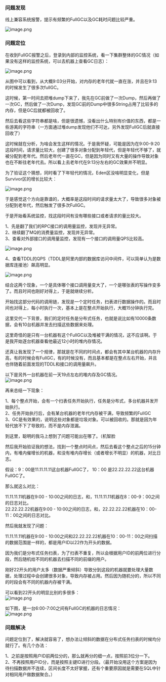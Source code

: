 ### 问题发现

线上兼容系统报警，提示有频繁的FullGC以及GC耗时问题比较严重。

![image.png](https://cdn.nlark.com/yuque/0/2024/png/5378072/1705373094495-ad9083b9-6d90-4624-ae55-fac90ff24fe8.png#averageHue=%23fdfdfd&clientId=u3406b14e-ab63-4&from=paste&height=426&id=u64da7407&originHeight=852&originWidth=746&originalType=binary&ratio=2&rotation=0&showTitle=false&size=395044&status=done&style=none&taskId=uf4f051af-fb3d-48c8-b982-85e21204874&title=&width=373)
### 问题定位

在收到FullGC报警之后，登录到内部的监控系统，看一下集群整体的GC情况（如果没有这样的监控系统，可以去机器上查看GC日志）：

![image.png](https://cdn.nlark.com/yuque/0/2024/png/5378072/1705373148732-fd807c4f-f310-4f4f-94db-4b04eb839378.png#averageHue=%23fbfbfa&clientId=u3406b14e-ab63-4&from=paste&height=299&id=uf5a2926b&originHeight=598&originWidth=1253&originalType=binary&ratio=2&rotation=0&showTitle=false&size=395437&status=done&style=none&taskId=u6e68a333-b875-4dda-8400-69063ab14a9&title=&width=626.5)

从图中可以看到，从大概9:03分开始，对内存的老年代就一直在涨，并且在9:13的时候发生了很多次fullGC。

这时候，第一时间去把堆dump下来了，我先在GC前做了一次Dump，然后再做了一次GC，然后做了一次Dump，发现GC前的Dump中很多String占用了比较多的内存，但是GC后就都被回收了。

然后去看这些字符串都是啥，但是很遗憾，没看出什么特别有价值的东西，都是一些游离的字符串（一方面通过堆dump发现他们不可达，另外发现FullGC后就直接回收了）

这时候就在分析，为啥会发生这样的情况。于是我怀疑，可能是因为在9:00-9:20这段时间，请求量比较大，创建了很多对象分配到年轻代，但是年轻代不够了，就被分配到老年代。然后老年代一直在GC，但是因为同时又有大量的操作导致对象也在不断往老年代去。所以看上去老年代在9:13分左右的GC效果并不明显。

为了验证这个猜想，同时看了下年轻代的情况，Eden区没啥明显变化，但是Survivor区的增长比较大：

![image.png](https://cdn.nlark.com/yuque/0/2024/png/5378072/1705373223501-5f649db3-2335-49fe-a4a4-2958f522ef25.png#averageHue=%23fbfbfb&clientId=u3406b14e-ab63-4&from=paste&height=168&id=Vedni&originHeight=336&originWidth=791&originalType=binary&ratio=2&rotation=0&showTitle=false&size=148269&status=done&style=none&taskId=ue22a1187-d065-4726-a332-3278be5672f&title=&width=395.5)

于是感觉这个方向是靠谱的，大概率是这段时间的请求量太大了，导致很多对象被分配到老年代，然后触发了很多次FullGC。

于是开始看系统监控，找这段时间有没有哪些接口或者请求的量比较大。

1、先是翻了我们的RPC接口的调用量监控，发现并无异常。<br />2、继续翻了MQ的消费量监控，发现并无异常。<br />3、查看对外部接口的调用量监控，发现有一个接口的调用量QPS比较高。

![image.png](https://cdn.nlark.com/yuque/0/2024/png/5378072/1705373703428-650e7c95-4eeb-4cfc-9205-b840b93b028e.png#averageHue=%23fcfcfc&clientId=u3406b14e-ab63-4&from=paste&height=176&id=u4b2964bf&originHeight=204&originWidth=793&originalType=binary&ratio=2&rotation=0&showTitle=false&size=87222&status=done&style=none&taskId=u88d7359c-0e79-4fe3-869a-d68e1784342&title=&width=683.5)

4、查看TDDL的QPS（TDDL是阿里内部的数据库访问中间件，可以简单认为是数据库连接池）飙高明显。

![image.png](https://cdn.nlark.com/yuque/0/2024/png/5378072/1705373673899-979feaae-4ff5-4392-b07f-508d30856ef2.png#averageHue=%23fafafa&clientId=u3406b14e-ab63-4&from=paste&height=237&id=u89f59751&originHeight=267&originWidth=789&originalType=binary&ratio=2&rotation=0&showTitle=false&size=116489&status=done&style=none&taskId=u1f284ec0-1d6c-4d6f-975a-d3c4d0959d9&title=&width=701.5)

结合这两个现象，一个是具体哪个接口调用量变大了，一个是哪张表的写操作变多了。而且时间也刚好对得上，于是就继续分析。

开始找这部分代码的调用链，发现是一个定时任务，扫表进行数据操作的。而且时间也对得上，每小时执行一次，基本上是在整点开始执行，大概15分钟执行完。

这里交代一下背景，我们的定时任务是分布式任务，也就是说比如有10000条数据，会有10台机器并发去扫描这些数据来处理。

这里奇怪的是只有一台机器有这个FullGC以及堆被干满的情况，这不应该啊。于是我开始逐台机器查看他最近12小时的堆内存情况。

还真让我发现了一个规律，那就是在不同的时间点，都会有其中某台机器的内存升高，有的时候会有FullGC，有的时候没有，而且基本都是在整点左右开始，并且也伴随着前面发现的TDDL和接口的调用量飙升。

以下是另外一台机器在前一天19点左右的堆内存及GC情况。<br />![image.png](https://cdn.nlark.com/yuque/0/2024/png/5378072/1705373985131-863c535e-6907-4a88-ae4c-a1df9dd63e96.png#averageHue=%23fbfbfb&clientId=u3406b14e-ab63-4&from=paste&height=523&id=uc5531c6b&originHeight=566&originWidth=789&originalType=binary&ratio=2&rotation=0&showTitle=false&size=230989&status=done&style=none&taskId=u81db0f0e-2b21-4d5c-af67-131a1d01285&title=&width=728.5)


再来总结一下现象：

1、每个整点开始，会有一个扫表任务开始执行，任务是分布式，多台机器并发开始执行。<br />2、任务开始执行后，会有某台机器的老年代内存被干满，导致频繁的FullGC<br />3、GC是有效果的，说明这些对象都是垃圾对象。可以被回收的。那就是因为年轻代放不下了导致的，而不是内存泄漏。

到这里，聪明的我马上想到了问题可能出在哪了。（机智脸

然后我开始验证我的想法，找到一个整点时间点，然后去看这个整点之后的15分钟内，有堆内催增长的机器，和没有堆内存增长（或者增长不明显）的机器，对比日志。

假设：9：00是11.11.11.11这台机器FullGC了， 10：00 是22.22.22.22这台机器FullGC了。

那么就这么对比：

11.11.11.11机器在9:00 - 10:00之间的日志，和，11.11.11.11机器在8：00-9：00之间的日志对比。<br />22.22.22.22机器在9:00 - 10:00之间的日志，和，22.22.22.22机器在10：00-11：00之间的日志对比。

然后我就发现了问题：

11.11.11.11机器在9:00 - 10:00之间和22.22.22.22机器在10：00-11：00之间扫描的数据范围是一样的，都是用户ID以22作为开头的数据。

因为我们是分布式任务扫表，为了扫表不重复，所以会根据用户ID的前两位进行分段，然后随机给不同的机器去扫描不同的前缀的用户。

刚好22开头的用户太多（数据严重倾斜）导致分到这段的机器就要处理大量数据，处理过程中会创建很多对象，导致内存被占用。然后因为随机分的，所以不同的时段会有不同的机器内存被干满。

可以看到22开头的明显比别的多很多：<br />![image.png](https://cdn.nlark.com/yuque/0/2024/png/5378072/1705376325424-fb817c4f-738c-4622-bc70-7d5666967956.png#averageHue=%23dbdcdb&clientId=ubd46fc8d-e35d-4&from=paste&height=422&id=u7da50cea&originHeight=844&originWidth=1094&originalType=binary&ratio=2&rotation=0&showTitle=false&size=572539&status=done&style=none&taskId=u38290108-6baf-416d-891a-3b2349a10fc&title=&width=547)

如下图，是一台6:00-7:00之间有FullGC的机器的日志情况：<br />![image.png](https://cdn.nlark.com/yuque/0/2024/png/5378072/1705377149520-5e8f70bc-e605-48c4-bd1b-0acf6dba2b14.png#averageHue=%23f6f5f5&clientId=u8a7d49dc-f5b1-4&from=paste&height=407&id=u9c49faca&originHeight=814&originWidth=3314&originalType=binary&ratio=2&rotation=0&showTitle=false&size=1911168&status=done&style=none&taskId=u7ab9a486-449f-4c50-8caa-18853785efc&title=&width=1657)

### 问题解决

问题定位到了，解决就容易了，想办法让倾斜的数据在分布式任务扫表的时候均分就行了。有几个办法：

1、之前是按照用户ID前两位分的，那么就再分的细一点，按照前3位分一下。<br />2、不再按照用户ID分，而是按照主键ID进行分段。（最开始没用这个方案是因为待扫描数据并不连续，区间长度不太好掌握，还有个重要原因就是需要在SQL中针对相同用户做数据聚合。）

